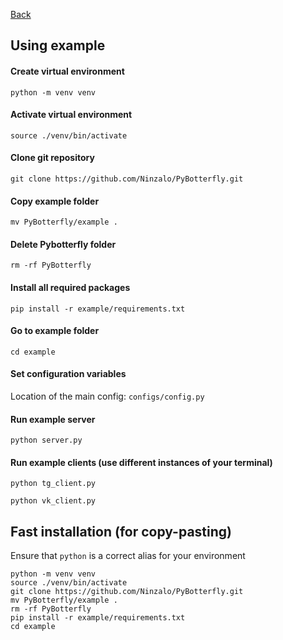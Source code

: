 [Back](https://github.com/Ninzalo/PyBotterfly)

## Using example 

#### Create virtual environment

```shell
python -m venv venv
```

#### Activate virtual environment

```shell
source ./venv/bin/activate
```

#### Clone git repository

```shell
git clone https://github.com/Ninzalo/PyBotterfly.git
```

#### Copy example folder 

```shell
mv PyBotterfly/example .
```

#### Delete Pybotterfly folder

```shell
rm -rf PyBotterfly
```

#### Install all required packages

```shell
pip install -r example/requirements.txt
```

#### Go to example folder

```shell
cd example
```

#### Set configuration variables

Location of the main config: `configs/config.py`

#### Run example server

```shell
python server.py
```

#### Run example clients (use different instances of your terminal)

```shell
python tg_client.py
```

```shell
python vk_client.py
```

## Fast installation (for copy-pasting)

Ensure that `python` is a correct alias for your environment

```shell
python -m venv venv
source ./venv/bin/activate
git clone https://github.com/Ninzalo/PyBotterfly.git
mv PyBotterfly/example .
rm -rf PyBotterfly
pip install -r example/requirements.txt
cd example
```
